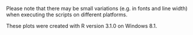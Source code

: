 Please note that there may be small variations (e.g. in fonts and line width) when executing the scripts on different platforms.

These plots were created with R version 3.1.0 on Windows 8.1.